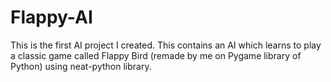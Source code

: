 # Flappy-AI
This is the first AI project I created. This contains an AI which learns to play a classic  game called Flappy Bird (remade by me on Pygame library of Python) using neat-python library.

